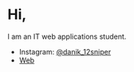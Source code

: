# Hi,
I am an IT web applications student.

- Instagram: [@danik_12sniper](https://instagram.com/danik_12sniper)
- [Web](https://termux.wz.cz)

<!---
danb1551/danb1551 is a ✨ special ✨ repository because its `README.md` (this file) appears on your GitHub profile.
You can click the Preview link to take a look at your changes.
--->